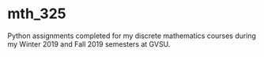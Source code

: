 # mth_325
Python assignments completed for my discrete mathematics courses during my Winter 2019 and Fall 2019 semesters at GVSU.
